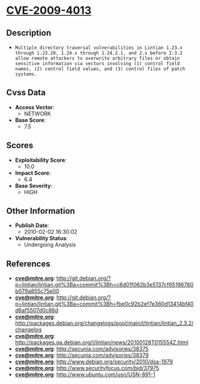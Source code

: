 
# [CVE-2009-4013](http://git.debian.org/?p=lintian/lintian.git%3Ba=commit%3Bh=c8d01f062b3e5137cf65196760b079a855c75e00)

## Description

- `Multiple directory traversal vulnerabilities in Lintian 1.23.x through 1.23.28, 1.24.x through 1.24.2.1, and 2.x before 2.3.2 allow remote attackers to overwrite arbitrary files or obtain sensitive information via vectors involving (1) control field names, (2) control field values, and (3) control files of patch systems.`

## Cvss Data

- **Access Vector**:
  - NETWORK
- **Base Score**:
  - 7.5

## Scores

- **Exploitability Score**:
  - 10.0
- **Impact Score**:
  - 6.4
- **Base Severity**:
  - HIGH

## Other Information

- **Publish Date**:
  - 2010-02-02 16:30:02
- **Vulnerability Status**:
  - Undergoing Analysis

## References

- **cve@mitre.org**: http://git.debian.org/?p=lintian/lintian.git%3Ba=commit%3Bh=c8d01f062b3e5137cf65196760b079a855c75e00
- **cve@mitre.org**: http://git.debian.org/?p=lintian/lintian.git%3Ba=commit%3Bh=fbe0c92b2ef7e360d13414bf40d6af5507d0c86d
- **cve@mitre.org**: http://packages.debian.org/changelogs/pool/main/l/lintian/lintian_2.3.2/changelog
- **cve@mitre.org**: http://packages.qa.debian.org/l/lintian/news/20100128T015554Z.html
- **cve@mitre.org**: http://secunia.com/advisories/38375
- **cve@mitre.org**: http://secunia.com/advisories/38379
- **cve@mitre.org**: http://www.debian.org/security/2010/dsa-1979
- **cve@mitre.org**: http://www.securityfocus.com/bid/37975
- **cve@mitre.org**: http://www.ubuntu.com/usn/USN-891-1

